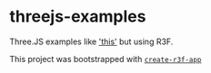 # threejs-examples

Three.JS examples like ['this'](https://threejs.org/examples/) but using R3F.

This project was bootstrapped with [`create-r3f-app`](https://github.com/utsuboco/create-r3f-app)
